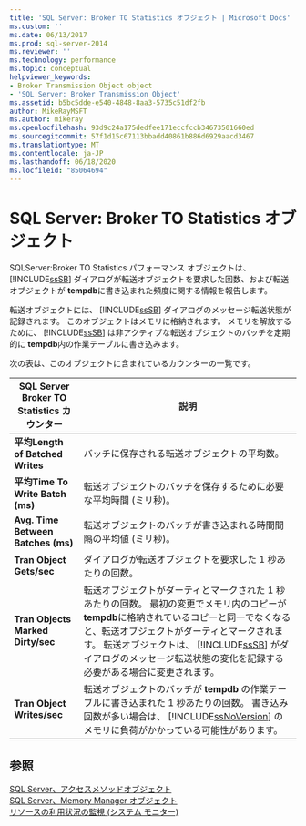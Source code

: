 ```yaml
---
title: 'SQL Server: Broker TO Statistics オブジェクト | Microsoft Docs'
ms.custom: ''
ms.date: 06/13/2017
ms.prod: sql-server-2014
ms.reviewer: ''
ms.technology: performance
ms.topic: conceptual
helpviewer_keywords:
- Broker Transmission Object object
- 'SQL Server: Broker Transmission Object'
ms.assetid: b5bc5dde-e540-4848-8aa3-5735c51df2fb
author: MikeRayMSFT
ms.author: mikeray
ms.openlocfilehash: 93d9c24a175dedfee171eccfccb34673501660ed
ms.sourcegitcommit: 57f1d15c67113bbadd40861b886d6929aacd3467
ms.translationtype: MT
ms.contentlocale: ja-JP
ms.lasthandoff: 06/18/2020
ms.locfileid: "85064694"
---
```

# <a name="sql-server-broker-to-statistics-object"></a>SQL Server: Broker TO Statistics オブジェクト
  SQLServer:Broker TO Statistics パフォーマンス オブジェクトは、 [!INCLUDE[ssSB](../../includes/sssb-md.md)] ダイアログが転送オブジェクトを要求した回数、および転送オブジェクトが **tempdb**に書き込まれた頻度に関する情報を報告します。  
  
 転送オブジェクトには、 [!INCLUDE[ssSB](../../includes/sssb-md.md)] ダイアログのメッセージ転送状態が記録されます。 このオブジェクトはメモリに格納されます。 メモリを解放するために、 [!INCLUDE[ssSB](../../includes/sssb-md.md)] は非アクティブな転送オブジェクトのバッチを定期的に **tempdb**内の作業テーブルに書き込みます。  
  
 次の表は、このオブジェクトに含まれているカウンターの一覧です。  
  
|SQL Server Broker TO Statistics カウンター|説明|  
|----------------------------------------------|-----------------|  
|**平均Length of Batched Writes**|バッチに保存される転送オブジェクトの平均数。|  
|**平均Time To Write Batch (ms)**|転送オブジェクトのバッチを保存するために必要な平均時間 (ミリ秒)。|  
|**Avg. Time Between Batches (ms)**|転送オブジェクトのバッチが書き込まれる時間間隔の平均値 (ミリ秒)。|  
|**Tran Object Gets/sec**|ダイアログが転送オブジェクトを要求した 1 秒あたりの回数。|  
|**Tran Objects Marked Dirty/sec**|転送オブジェクトがダーティとマークされた 1 秒あたりの回数。 最初の変更でメモリ内のコピーが **tempdb**に格納されているコピーと同一でなくなると、転送オブジェクトがダーティとマークされます。 転送オブジェクトは、 [!INCLUDE[ssSB](../../includes/sssb-md.md)] がダイアログのメッセージ転送状態の変化を記録する必要がある場合に変更されます。|  
|**Tran Object Writes/sec**|転送オブジェクトのバッチが **tempdb** の作業テーブルに書き込まれた 1 秒あたりの回数。 書き込み回数が多い場合は、 [!INCLUDE[ssNoVersion](../../includes/ssnoversion-md.md)] のメモリに負荷がかかっている可能性があります。|  
  
## <a name="see-also"></a>参照  
 [SQL Server、アクセスメソッドオブジェクト](sql-server-access-methods-object.md)   
 [SQL Server、Memory Manager オブジェクト](sql-server-memory-manager-object.md)   
 [リソースの利用状況の監視 &#40;システム モニター&#41;](monitor-resource-usage-system-monitor.md)  
  
  
